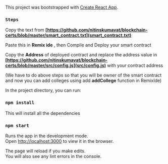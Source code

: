 This project was bootstrapped with [Create React App](https://github.com/facebook/create-react-app).

### `Steps`

Copy the text from **[https://github.com/nitinskumavat/blockchain-certs/blob/master/smart_contract.txt](smart_contract.txt)**

Paste this in **Remix ide** , then Compile and Deploy your smart contract

Copy the **Address** of deployed contract and replace the address value in **[https://github.com/nitinskumavat/blockchain-certs/blob/master/src/config.js](src/config.js)** with your contract address 

(We have to do above steps so that you will be owner of the smart contract and now you can add colleges using add **addCollege** function in RemixIde)


In the project directory, you can run:

### `npm install`

This will install all the dependencies

### `npm start`

Runs the app in the development mode.<br>
Open [http://localhost:3000](http://localhost:3000) to view it in the browser.

The page will reload if you make edits.<br>
You will also see any lint errors in the console.

